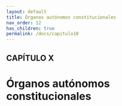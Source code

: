 ```yaml
---
layout: default
title: Órganos autónomos constitucionales
nav_order: 12
has_children: true
permalink: /docs/capitulo10
---
```



## CAPÍTULO X
# Órganos autónomos constitucionales


